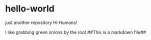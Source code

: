 # hello-world
just another repository
Hi Humans!

I like grabbing green onions by the root
##This is a markdown file##
